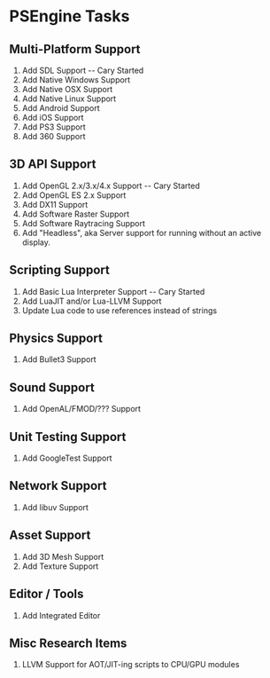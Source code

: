 # PSEngine Tasks

## Multi-Platform Support
1. Add SDL Support -- Cary Started
1. Add Native Windows Support
1. Add Native OSX Support
1. Add Native Linux Support
1. Add Android Support
1. Add iOS Support
1. Add PS3 Support
1. Add 360 Support

## 3D API Support
1. Add OpenGL 2.x/3.x/4.x Support -- Cary Started
1. Add OpenGL ES 2.x Support
1. Add DX11 Support
1. Add Software Raster Support
1. Add Software Raytracing Support
1. Add "Headless", aka Server support for running without an active display.

## Scripting Support
1. Add Basic Lua Interpreter Support -- Cary Started
1. Add LuaJIT and/or Lua-LLVM Support
1. Update Lua code to use references instead of strings

## Physics Support
1. Add Bullet3 Support

## Sound Support
1. Add OpenAL/FMOD/??? Support

## Unit Testing Support
1. Add GoogleTest Support

## Network Support
1. Add libuv Support

## Asset Support
1. Add 3D Mesh Support
1. Add Texture Support

## Editor / Tools
1. Add Integrated Editor

## Misc Research Items
1. LLVM Support for AOT/JIT-ing scripts to CPU/GPU modules

